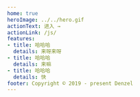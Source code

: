 ```yaml
---
home: true
heroImage: ../../hero.gif
actionText: 进入 →
actionLink: /js/
features:
- title: 哈哈哈
  details: 来呀来呀
- title: 哈哈哈
  details: 来嘛
- title: 哈哈哈
  details: 快
footer: Copyright © 2019 - present Denzel
---
```


